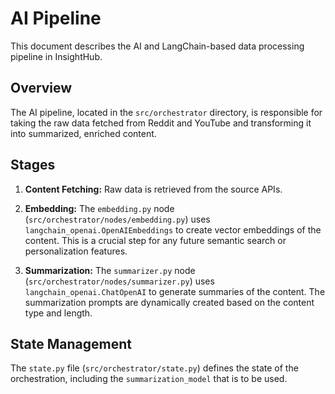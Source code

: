 # AI Pipeline

This document describes the AI and LangChain-based data processing pipeline in InsightHub.

## Overview

The AI pipeline, located in the `src/orchestrator` directory, is responsible for taking the raw data fetched from Reddit and YouTube and transforming it into summarized, enriched content.

## Stages

1.  **Content Fetching:** Raw data is retrieved from the source APIs.

2.  **Embedding:** The `embedding.py` node (`src/orchestrator/nodes/embedding.py`) uses `langchain_openai.OpenAIEmbeddings` to create vector embeddings of the content. This is a crucial step for any future semantic search or personalization features.

3.  **Summarization:** The `summarizer.py` node (`src/orchestrator/nodes/summarizer.py`) uses `langchain_openai.ChatOpenAI` to generate summaries of the content. The summarization prompts are dynamically created based on the content type and length.

## State Management

The `state.py` file (`src/orchestrator/state.py`) defines the state of the orchestration, including the `summarization_model` that is to be used.

